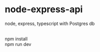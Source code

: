 # node-express-api
node, express, typescript with Postgres db<br /><br />

npm install<br />
npm run dev<br />
